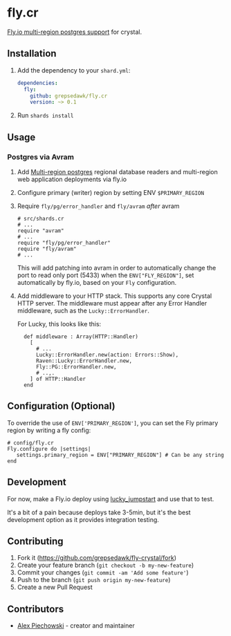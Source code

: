 # fly.cr

[Fly.io multi-region postgres support](https://fly.io/docs/getting-started/multi-region-databases)
for crystal.

## Installation

1. Add the dependency to your `shard.yml`:

   ```yaml
   dependencies:
     fly:
       github: grepsedawk/fly.cr
       version: ~> 0.1
   ```

2. Run `shards install`

## Usage

### Postgres via Avram

1. Add [Multi-region postgres](https://fly.io/docs/getting-started/multi-region-databases/#add-read-replicas)
   regional database readers and multi-region web application deployments via fly.io
1. Configure primary (writer) region by setting ENV `$PRIMARY_REGION`
1. Require `fly/pg/error_handler` and `fly/avram` _after_ avram

   ```crystal
   # src/shards.cr
   # ...
   require "avram"
   # ...
   require "fly/pg/error_handler"
   require "fly/avram"
   # ...
   ```

   This will add patching into avram in order to automatically change the port
   to read only port (5433) when the `ENV["FLY_REGION"]`, set automatically
   by fly.io, based on your `Fly` configuration.

1. Add middleware to your HTTP stack. This supports any core Crystal HTTP server.
   The middleware must appear after any Error Handler middleware, such as the
   `Lucky::ErrorHandler`.

   For Lucky, this looks like this:

   ```crystal
     def middleware : Array(HTTP::Handler)
       [
         # ...
         Lucky::ErrorHandler.new(action: Errors::Show),
         Raven::Lucky::ErrorHandler.new,
         Fly::PG::ErrorHandler.new,
         # ..,.
       ] of HTTP::Handler
     end
   ```

## Configuration (Optional)

To override the use of `ENV['PRIMARY_REGION']`, you can set the Fly primary region
by writing a fly config:

```crystal
# config/fly.cr
Fly.configure do |settings|
   settings.primary_region = ENV["PRIMARY_REGION"] # Can be any string
end
```

## Development

For now, make a Fly.io deploy using [lucky_jumpstart](https://github.com/stephendolan/lucky_jumpstart)
and use that to test.

It's a bit of a pain because deploys take 3-5min, but it's the best development
option as it provides integration testing.

## Contributing

1. Fork it (<https://github.com/grepsedawk/fly-crystal/fork>)
2. Create your feature branch (`git checkout -b my-new-feature`)
3. Commit your changes (`git commit -am 'Add some feature'`)
4. Push to the branch (`git push origin my-new-feature`)
5. Create a new Pull Request

## Contributors

- [Alex Piechowski](https://github.com/grepsedawk) - creator and maintainer
